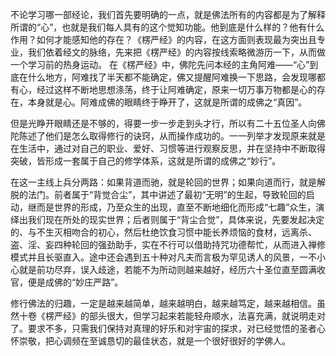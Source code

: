 ​	不论学习哪一部经论，我们首先要明确的一点，就是佛法所有的内容都是为了解释所谓的“心”，也就是我们每人具有的这个觉知功能。他到底是什么样的？他有什么作用？如何才能感知他的存在？《楞严经》的内容，在这方面则表现最为突出且专业，我们依着经文的脉络，先来把《楞严经》的内容按线索略微游历一下，从而做一个学习前的热身运动。         在《楞严经》中，佛陀先问本经的主角阿难——“心”到底在什么地方，阿难找了半天都不能确定，佛又提醒阿难换一下思路，会发现哪都有心，经过这样不断地思想涤荡，终于让阿难确定，原来一切万事万物都是心的存在，本身就是心。阿难成佛的眼睛终于睁开了，这就是所谓的成佛之“真因”。

​	但是光睁开眼睛还是不够的，得要一步一步走到头才行，所以有二十五位圣人向佛陀陈述了他们是怎么取得修行的诀窍，从而操作成功的。一一列举才发现原来就是在生活中，通过对自己的职业、爱好、习惯等进行观察反思，并在坚持中不断取得突破，皆形成一套属于自己的修学体系，这就是所谓的成佛之“妙行”。

​	在这一主线上兵分两路：如果背道而驰，就是轮回的世界；如果向道而行，就是解脱的法门。前者属于“背觉合尘”，其中讲述了最初“无明”的生起，导致轮回的启动，继而是世界的形成，乃至众生的出现，直至不断地细化而形成“七趣”众生，演绎出我们现在所处的现实世界；后者则属于“背尘合觉”，具体来说，先要发起决定的、与不生灭相吻合的初心，然后杜绝饮食习惯中能长养烦恼的食材，远离杀、盗、淫、妄四种轮回的强劲助手，实在不行可以借助持咒功德帮忙，从而进入禅修模式并且长驱直入。途中还会遇到五十种对凡夫而言极为罕见诱人的风景，一不小心就是前功尽弃，误入歧途，若能不为所动则越来越好，经历六十圣位直至圆满收官，便是成佛的“妙庄严路”。

​	修行佛法的归趣，一定是越来越简单，越来越明白，越来越笃定，越来越相信。虽然十卷《楞严经》的部头很大，但学习起来若能轻舟顺水，法喜充满，就说明走对了。要求不多，只需我们保持对真理的好乐和对宇宙的探求，对已经觉悟的圣者心怀崇敬，把心调频在至诚恳切的最佳状态，就是一个很好很好的学佛人。